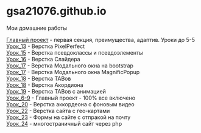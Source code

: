 # gsa21076.github.io
Мои домашние работы

[Главный проект](https://gsa21076.github.io/main-project/ "Штукатурка стен") - первая секция, преимущества, адаптив. Уроки до 5-5  
[Урок_13](https://gsa21076.github.io/adaptive/ "Адаптив") - Верстка PixelPerfect  
[Урок_15](https://gsa21076.github.io/psevdoclass/ "Hover-before") - Верстка псевдоклассы и псевдоэлементы  
[Урок_16](https://gsa21076.github.io/slider/ "Slider") - Верстка Слайдера  
[Урок_17](https://gsa21076.github.io/modal_windows/bootstrap/ "Modal-window") - Верстка Модального окна на bootstrap   
[Урок_17](https://gsa21076.github.io/Magnific-Popup/ "Modal-window") - Верстка Модального окна MagnificPopup  
[Урок_18](https://gsa21076.github.io/tab/ "TAB") - Верстка TABов  
[Урок_18](https://gsa21076.github.io/accordion/ "Accordion") - Верстка Акордиона  
[Урок_19](https://gsa21076.github.io/tab/ "TAB") - Верстка TABов с анимацией  
[Урок_6-9](gsa21076.github.io/src/ "Урок 6-9") - Главный проект - 100% все включено    
[Урок_20](https://gsa21076.github.io/project%2020-video/ "Accordeon with Video") - Верстка аккордеона с фоновым видео  
[Урок_22](https://gsa21076.github.io/project-22-maps/ "Maps") - Верстка сайта с гео-картами  
[Урок_23](https://gsa21076.github.io/project-23-forms/ "Maps") - Формы на сайте с отпракой на почту  
[Урок_24](https://gsa21076.github.io/many_pages/ "many-pages") - многостраничный сайт через php  






